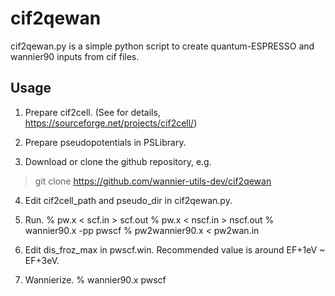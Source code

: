 # cif2qewan
cif2qewan.py is a simple python script to create quantum-ESPRESSO and wannier90 inputs from cif files.

## Usage ######################################
  1. Prepare cif2cell. (See for details, https://sourceforge.net/projects/cif2cell/)
  
  2. Prepare pseudopotentials in PSLibrary.
  
  3. Download or clone the github repository, e.g.
  > git clone https://github.com/wannier-utils-dev/cif2qewan

  4. Edit cif2cell_path and pseudo_dir in cif2qewan.py.
  
  5. Run.
  % pw.x < scf.in > scf.out
  % pw.x < nscf.in > nscf.out
  % wannier90.x -pp pwscf
  % pw2wannier90.x < pw2wan.in

  6. Edit dis_froz_max in pwscf.win. Recommended value is around EF+1eV ~ EF+3eV.
  
  7. Wannierize.
  % wannier90.x pwscf
